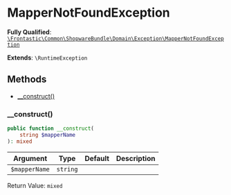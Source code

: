 #  MapperNotFoundException

**Fully Qualified**: [`\Frontastic\Common\ShopwareBundle\Domain\Exception\MapperNotFoundException`](../../../../../src/php/ShopwareBundle/Domain/Exception/MapperNotFoundException.php)

**Extends**: `\RuntimeException`

## Methods

* [__construct()](#__construct)

### __construct()

```php
public function __construct(
    string $mapperName
): mixed
```

Argument|Type|Default|Description
--------|----|-------|-----------
`$mapperName`|`string`||

Return Value: `mixed`

